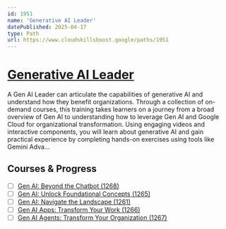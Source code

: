 ```yaml
---
id: 1951
name: 'Generative AI Leader'
datePublished: 2025-04-17
type: Path
url: https://www.cloudskillsboost.google/paths/1951
---
```


# [Generative AI Leader](https://www.cloudskillsboost.google/paths/1951)

A Gen AI Leader can articulate the capabilities of generative AI and understand how they benefit organizations. Through a collection of on-demand courses, this training takes learners on a journey from a broad overview of Gen AI to understanding how to leverage Gen AI and Google Cloud for organizational transformation. Using engaging videos and interactive components, you will learn about generative AI and gain practical experience by completing hands-on exercises using tools like Gemini Adva...

## Courses & Progress

- [ ] [Gen AI: Beyond the Chatbot (1268)](../courses/Gen-AI-Beyond-the-Chatbot.md)
- [ ] [Gen AI: Unlock Foundational Concepts (1265)](../courses/Gen-AI-Unlock-Foundational-Concepts.md)
- [ ] [Gen AI: Navigate the Landscape (1261)](../courses/Gen-AI-Navigate-the-Landscape.md)
- [ ] [Gen AI Apps: Transform Your Work (1266)](../courses/Gen-AI-Apps-Transform-Your-Work.md)
- [ ] [Gen AI Agents: Transform Your Organization (1267)](../courses/Gen-AI-Agents-Transform-Your-Organization.md)
